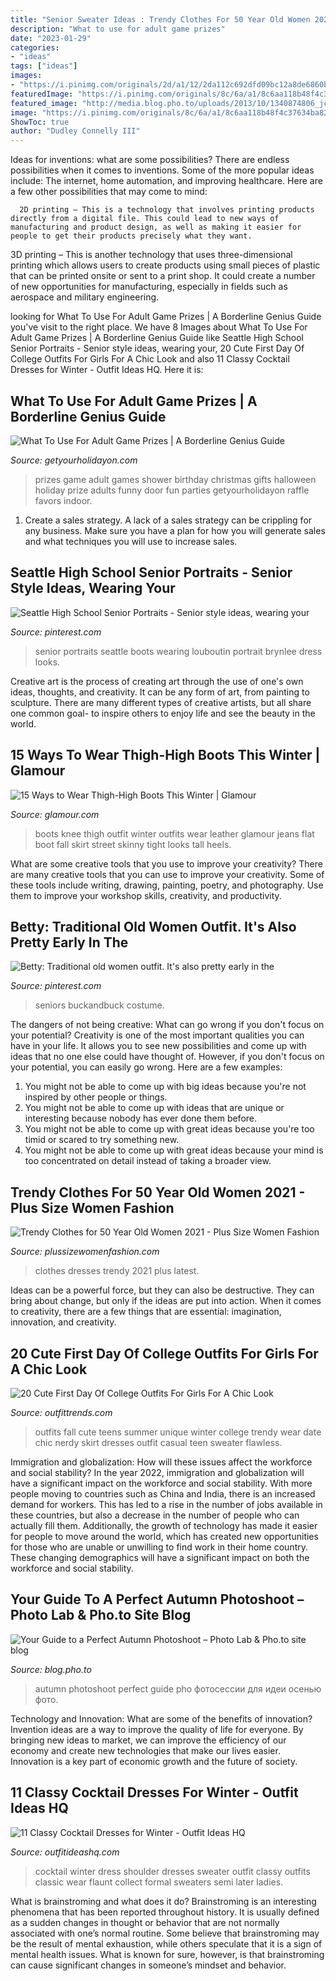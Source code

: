```yaml
---
title: "Senior Sweater Ideas : Trendy Clothes For 50 Year Old Women 2021"
description: "What to use for adult game prizes"
date: "2023-01-29"
categories:
- "ideas"
tags: ["ideas"]
images:
- "https://i.pinimg.com/originals/2d/a1/12/2da112c692dfd09bc12a8de6860b6ec6.jpg"
featuredImage: "https://i.pinimg.com/originals/8c/6a/a1/8c6aa118b48f4c37634ba829780898c3.jpg"
featured_image: "http://media.blog.pho.to/uploads/2013/10/1340874806_jc0wzeco6gub59k.jpeg"
image: "https://i.pinimg.com/originals/8c/6a/a1/8c6aa118b48f4c37634ba829780898c3.jpg"
ShowToc: true
author: "Dudley Connelly III"
---
```



Ideas for inventions: what are some possibilities?
There are endless possibilities when it comes to inventions. Some of the more popular ideas include:
The internet, home automation, and improving healthcare. Here are a few other possibilities that may come to mind: 

      2D printing – This is a technology that involves printing products directly from a digital file. This could lead to new ways of manufacturing and product design, as well as making it easier for people to get their products precisely what they want.
3D printing – This is another technology that uses three-dimensional printing which allows users to create products using small pieces of plastic that can be printed onsite or sent to a print shop. It could create a number of new opportunities for manufacturing, especially in fields such as aerospace and military engineering.

	

		
looking for What To Use For Adult Game Prizes | A Borderline Genius Guide you've visit to the right place. We have 8 Images about What To Use For Adult Game Prizes | A Borderline Genius Guide like Seattle High School Senior Portraits - Senior style ideas, wearing your, 20 Cute First Day Of College Outfits For Girls For A Chic Look and also 11 Classy Cocktail Dresses for Winter - Outfit Ideas HQ. Here it is:
		
    
## What To Use For Adult Game Prizes | A Borderline Genius Guide

<img loading=lazy src="https://www.getyourholidayon.com/wp-content/uploads/2017/06/Adult-Game-Prizes-4.jpg" onerror="this.onerror=null;this.src='https://tse2.mm.bing.net/th?id=OIP.awxTMYB0rCkjdpUbPfb7VgHaLH&amp;pid=15.1';" alt="What To Use For Adult Game Prizes | A Borderline Genius Guide">

_Source: getyourholidayon.com_

>prizes game adult games shower birthday christmas gifts halloween holiday prize adults funny door fun parties getyourholidayon raffle favors indoor. 

	

1. Create a sales strategy. A lack of a sales strategy can be crippling for any business. Make sure you have a plan for how you will generate sales and what techniques you will use to increase sales.

    
## Seattle High School Senior Portraits - Senior Style Ideas, Wearing Your

<img loading=lazy src="https://i.pinimg.com/originals/2d/a1/12/2da112c692dfd09bc12a8de6860b6ec6.jpg" onerror="this.onerror=null;this.src='https://tse2.mm.bing.net/th?id=OIP.GBiI0DxHnIEbxn88WZG48AHaLH&amp;pid=15.1';" alt="Seattle High School Senior Portraits - Senior style ideas, wearing your">

_Source: pinterest.com_

>senior portraits seattle boots wearing louboutin portrait brynlee dress looks. 

	

Creative art is the process of creating art through the use of one's own ideas, thoughts, and creativity. It can be any form of art, from painting to sculpture. There are many different types of creative artists, but all share one common goal- to inspire others to enjoy life and see the beauty in the world.

    
## 15 Ways To Wear Thigh-High Boots This Winter | Glamour

<img loading=lazy src="https://media.glamour.com/photos/56964d1816d0dc3747efa023/master/w_1024,c_limit/fashion-2015-11-thigh-high-boots-outfit-ideas-viva-luxury-main.jpg" onerror="this.onerror=null;this.src='https://tse3.mm.bing.net/th?id=OIP.PdRSu3lLbUJrXL2feC_GswHaLH&amp;pid=15.1';" alt="15 Ways to Wear Thigh-High Boots This Winter | Glamour">

_Source: glamour.com_

>boots knee thigh outfit winter outfits wear leather glamour jeans flat boot fall skirt street skinny tight looks tall heels. 

	

What are some creative tools that you use to improve your creativity?
There are many creative tools that you can use to improve your creativity. Some of these tools include writing, drawing, painting, poetry, and photography. Use them to improve your workshop skills, creativity, and productivity.

    
## Betty: Traditional Old Women Outfit. It&#039;s Also Pretty Early In The

<img loading=lazy src="https://i.pinimg.com/originals/8c/6a/a1/8c6aa118b48f4c37634ba829780898c3.jpg" onerror="this.onerror=null;this.src='https://tse3.mm.bing.net/th?id=OIP.egsDpEdarOm2KbzrGkFiAgAAAA&amp;pid=15.1';" alt="Betty: Traditional old women outfit. It&#039;s also pretty early in the">

_Source: pinterest.com_

>seniors buckandbuck costume. 

	

The dangers of not being creative: What can go wrong if you don't focus on your potential?
Creativity is one of the most important qualities you can have in your life. It allows you to see new possibilities and come up with ideas that no one else could have thought of. However, if you don't focus on your potential, you can easily go wrong. Here are a few examples: 
1) You might not be able to come up with big ideas because you're not inspired by other people or things. 
2) You might not be able to come up with ideas that are unique or interesting because nobody has ever done them before. 
3) You might not be able to come up with great ideas because you're too timid or scared to try something new. 
4) You might not be able to come up with great ideas because your mind is too concentrated on detail instead of taking a broader view.

    
## Trendy Clothes For 50 Year Old Women 2021 - Plus Size Women Fashion

<img loading=lazy src="https://plussizewomenfashion.com/wp-content/uploads/2017/11/Latest-dresses-for-50-Year-Old-Women.jpg" onerror="this.onerror=null;this.src='https://tse3.mm.bing.net/th?id=OIP.3QKAu-R9xPHFpabh_0v-5gAAAA&amp;pid=15.1';" alt="Trendy Clothes for 50 Year Old Women 2021 - Plus Size Women Fashion">

_Source: plussizewomenfashion.com_

>clothes dresses trendy 2021 plus latest. 

	

Ideas can be a powerful force, but they can also be destructive. They can bring about change, but only if the ideas are put into action. When it comes to creativity, there are a few things that are essential: imagination, innovation, and creativity.

    
## 20 Cute First Day Of College Outfits For Girls For A Chic Look

<img loading=lazy src="https://www.outfittrends.com/wp-content/uploads/2016/03/5-6.jpg" onerror="this.onerror=null;this.src='https://tse4.mm.bing.net/th?id=OIP.z-wsbCdf8nnTf3taYBIOzwAAAA&amp;pid=15.1';" alt="20 Cute First Day Of College Outfits For Girls For A Chic Look">

_Source: outfittrends.com_

>outfits fall cute teens summer unique winter college trendy wear date chic nerdy skirt dresses outfit casual teen sweater flawless. 

	

Immigration and globalization: How will these issues affect the workforce and social stability?
In the year 2022, immigration and globalization will have a significant impact on the workforce and social stability. With more people moving to countries such as China and India, there is an increased demand for workers. This has led to a rise in the number of jobs available in these countries, but also a decrease in the number of people who can actually fill them. Additionally, the growth of technology has made it easier for people to move around the world, which has created new opportunities for those who are unable or unwilling to find work in their home country. These changing demographics will have a significant impact on both the workforce and social stability.

    
## Your Guide To A Perfect Autumn Photoshoot – Photo Lab &amp; Pho.to Site Blog

<img loading=lazy src="http://media.blog.pho.to/uploads/2013/10/1340874806_jc0wzeco6gub59k.jpeg" onerror="this.onerror=null;this.src='https://tse3.mm.bing.net/th?id=OIP.1Jo8O7wIoSoS6_AeKiFXKAHaL2&amp;pid=15.1';" alt="Your Guide to a Perfect Autumn Photoshoot – Photo Lab &amp; Pho.to site blog">

_Source: blog.pho.to_

>autumn photoshoot perfect guide pho фотосессии для идеи осенью фото. 

	

Technology and Innovation: What are some of the benefits of innovation?
Invention ideas are a way to improve the quality of life for everyone. By bringing new ideas to market, we can improve the efficiency of our economy and create new technologies that make our lives easier. Innovation is a key part of economic growth and the future of society.

    
## 11 Classy Cocktail Dresses For Winter - Outfit Ideas HQ

<img loading=lazy src="https://outfitideashq.com/wp-content/uploads/2016/12/cocktail-dress-outfit-idea-winter-1.jpg" onerror="this.onerror=null;this.src='https://tse2.mm.bing.net/th?id=OIP.7_BZ6TiZbHStc1TRp3bV3gAAAA&amp;pid=15.1';" alt="11 Classy Cocktail Dresses for Winter - Outfit Ideas HQ">

_Source: outfitideashq.com_

>cocktail winter dress shoulder dresses sweater outfit classy outfits classic wear flaunt collect formal sweaters semi later ladies. 

	

What is brainstroming and what does it do?
Brainstroming is an interesting phenomena that has been reported throughout history. It is usually defined as a sudden changes in thought or behavior that are not normally associated with one’s normal routine. Some believe that brainstroming may be the result of mental exhaustion, while others speculate that it is a sign of mental health issues. What is known for sure, however, is that brainstroming can cause significant changes in someone’s mindset and behavior.

